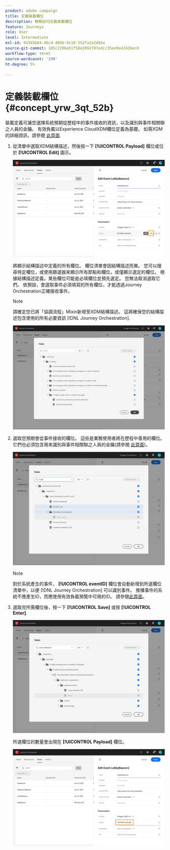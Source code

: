 ```yaml
---
product: adobe campaign
title: 定義裝載欄位
description: 瞭解如何定義裝載欄位
feature: Journeys
role: User
level: Intermediate
exl-id: 9d385b64-46cd-489b-9c18-352fa2a2dbba
source-git-commit: 185c2296a51f58e2092787edcc35ee9e4242bec8
workflow-type: tm+mt
source-wordcount: '299'
ht-degree: 5%

---
```


# 定義裝載欄位 {#concept_yrw_3qt_52b}

裝載定義可讓您選擇系統預期從歷程中的事件接收的資訊，以及識別與事件相關聯之人員的金鑰。 有效負載以Experience CloudXDM欄位定義為基礎。 如需XDM的詳細資訊，請參閱 [此頁面](https://experienceleague.adobe.com/docs/experience-platform/xdm/home.html?lang=zh-Hant).

1. 從清單中選取XDM結構描述，然後按一下 **[!UICONTROL Payload]** 欄位或位於 **[!UICONTROL Edit]** 圖示。

   ![](../assets/journey8.png)

   將顯示結構描述中定義的所有欄位。 欄位清單會因結構描述而異。 您可以搜尋特定欄位，或使用篩選器來顯示所有節點和欄位，或僅顯示選定的欄位。 根據結構描述定義，某些欄位可能是必填欄位並預先選定。 您無法取消選取它們。 依預設，會選取事件必須填寫的所有欄位，才能透過Journey Orchestration正確接收事件。

   >[!NOTE]
   >
   >請確定您已將「協調流程」Mixin新增至XDM結構描述。 這將確保您的結構描述包含使用的所有必要資訊 [!DNL Journey Orchestration].

   ![](../assets/journey9.png)

1. 選取您預期會從事件接收的欄位。 這些是業務使用者將在歷程中善用的欄位。 它們也必須包含用來識別與事件相關聯之人員的金鑰(請參閱 [此頁面](../event/defining-the-event-key.md))。

   ![](../assets/journey10.png)

   >[!NOTE]
   >
   >對於系統產生的事件， **[!UICONTROL eventID]** 欄位會自動新增到所選欄位清單中，以便 [!DNL Journey Orchestration] 可以識別事件。 推播事件的系統不應產生ID，而應使用有效負載預覽中可用的ID。 請參閱[此頁面](../event/previewing-the-payload.md)。

1. 選取完所需欄位後，按一下 **[!UICONTROL Save]** 或按 **[!UICONTROL Enter]**.

   ![](../assets/journey11.png)

   所選欄位的數量會出現在 **[!UICONTROL Payload]** 欄位。

   ![](../assets/journey12.png)
